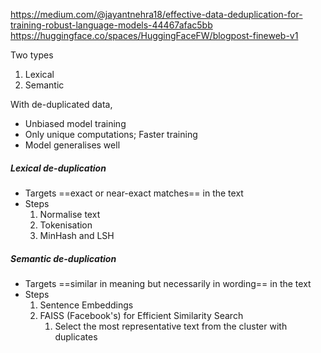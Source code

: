 https://medium.com/@jayantnehra18/effective-data-deduplication-for-training-robust-language-models-44467afac5bb
https://huggingface.co/spaces/HuggingFaceFW/blogpost-fineweb-v1

Two types
1. Lexical
2. Semantic

With de-duplicated data,
- Unbiased model training
- Only unique computations; Faster training
- Model generalises well

##### Lexical de-duplication
- Targets ==exact or near-exact matches== in the text
- Steps
	1. Normalise text
	2. Tokenisation
	3. MinHash and LSH

##### Semantic de-duplication
- Targets ==similar in meaning but necessarily in wording== in the text
- Steps
	1. Sentence Embeddings
	2. FAISS (Facebook's) for Efficient Similarity Search
		1. Select the most representative text from the cluster with duplicates